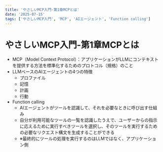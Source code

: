 ```yaml
---
title: 'やさしいMCP入門-第1章MCPとは'
date: '2025-07-15'
tags: ['やさしいMCP入門', 'MCP', 'AIエージェント', 'Function calling']
---
```


# やさしいMCP入門-第1章MCPとは
- MCP（Model Context Protocol）：アプリケーションがLLMにコンテキストを提供する方法を標準化するためのプロトコル（規格）のこと
- LLMベースのAIエージェントの4つの特徴
  - プロファイル
  - 記憶
  - 計画
  - 行動
- Function calling
  - AIエージェントがツールを認識して、それを必要なときに呼び出す仕組み
  - 自分が利用可能なツールの一覧を認識したうえで、ユーザーからの指示に応えるために実行すべきツールを選択し、そのツールを実行するための必要なリクエスト構文を生成することができる
  - ※最終的にツールの処理を実行するのはLLMではなく、アプリケーション側